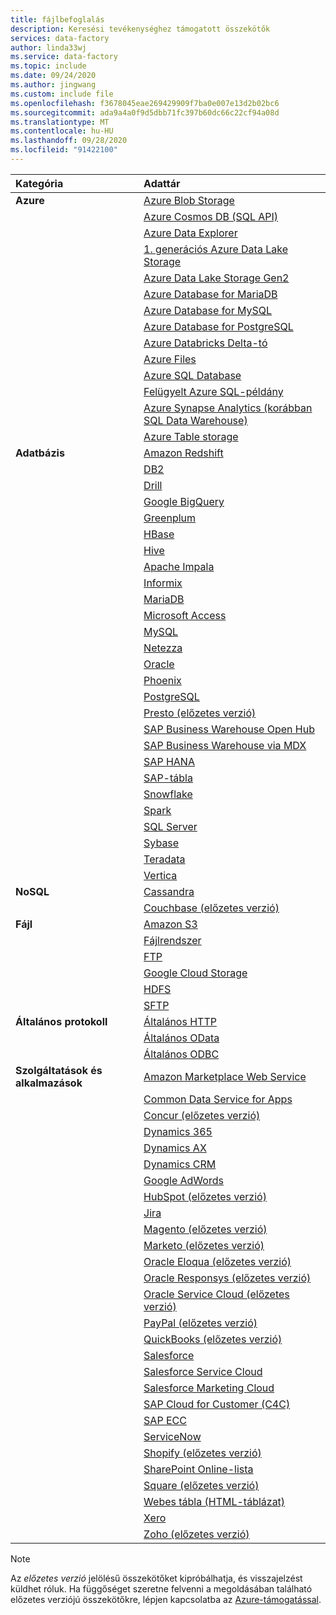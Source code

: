 ```yaml
---
title: fájlbefoglalás
description: Keresési tevékenységhez támogatott összekötők
services: data-factory
author: linda33wj
ms.service: data-factory
ms.topic: include
ms.date: 09/24/2020
ms.author: jingwang
ms.custom: include file
ms.openlocfilehash: f3678045eae269429909f7ba0e007e13d2b02bc6
ms.sourcegitcommit: ada9a4a0f9d5dbb71fc397b60dc66c22cf94a08d
ms.translationtype: MT
ms.contentlocale: hu-HU
ms.lasthandoff: 09/28/2020
ms.locfileid: "91422100"
---
```

| Kategória | Adattár |
|:--- |:--- |
| **Azure** |[Azure Blob Storage](../articles/data-factory/connector-azure-blob-storage.md) |
| &nbsp; |[Azure Cosmos DB (SQL API)](../articles/data-factory/connector-azure-cosmos-db.md) |
| &nbsp; |[Azure Data Explorer](../articles/data-factory/connector-azure-data-explorer.md) |
| &nbsp; |[1. generációs Azure Data Lake Storage](../articles/data-factory/connector-azure-data-lake-store.md) |
| &nbsp; |[Azure Data Lake Storage Gen2](../articles/data-factory/connector-azure-data-lake-storage.md) |
| &nbsp; |[Azure Database for MariaDB](../articles/data-factory/connector-azure-database-for-mariadb.md) |
| &nbsp; |[Azure Database for MySQL](../articles/data-factory/connector-azure-database-for-mysql.md) |
| &nbsp; |[Azure Database for PostgreSQL](../articles/data-factory/connector-azure-database-for-postgresql.md) |
| &nbsp; |[Azure Databricks Delta-tó](../articles/data-factory/connector-azure-databricks-delta-lake.md) |
| &nbsp; |[Azure Files](../articles/data-factory/connector-azure-file-storage.md) |
| &nbsp; |[Azure SQL Database](../articles/data-factory/connector-azure-sql-database.md) |
| &nbsp; |[Felügyelt Azure SQL-példány](../articles/azure-sql/managed-instance/sql-managed-instance-paas-overview.md) |
| &nbsp; |[Azure Synapse Analytics (korábban SQL Data Warehouse)](../articles/data-factory/connector-azure-sql-data-warehouse.md) |
| &nbsp; |[Azure Table storage](../articles/data-factory/connector-azure-table-storage.md) |
| **Adatbázis** |[Amazon Redshift](../articles/data-factory/connector-amazon-redshift.md) |
| &nbsp; |[DB2](../articles/data-factory/connector-db2.md) |
| &nbsp; |[Drill](../articles/data-factory/connector-drill.md) |
| &nbsp; |[Google BigQuery](../articles/data-factory/connector-google-bigquery.md) |
| &nbsp; |[Greenplum](../articles/data-factory/connector-greenplum.md) |
| &nbsp; |[HBase](../articles/data-factory/connector-hbase.md) |
| &nbsp; |[Hive](../articles/data-factory/connector-hive.md) |
| &nbsp; |[Apache Impala](../articles/data-factory/connector-impala.md) |
| &nbsp; |[Informix](../articles/data-factory/connector-informix.md) 
| &nbsp; |[MariaDB](../articles/data-factory/connector-mariadb.md) |
| &nbsp; |[Microsoft Access](../articles/data-factory/connector-microsoft-access.md) |
| &nbsp; |[MySQL](../articles/data-factory/connector-mysql.md) |
| &nbsp; |[Netezza](../articles/data-factory/connector-netezza.md) |
| &nbsp; |[Oracle](../articles/data-factory/connector-oracle.md) |
| &nbsp; |[Phoenix](../articles/data-factory/connector-phoenix.md) |
| &nbsp; |[PostgreSQL](../articles/data-factory/connector-postgresql.md) 
| &nbsp; |[Presto (előzetes verzió)](../articles/data-factory/connector-presto.md) |
| &nbsp; |[SAP Business Warehouse Open Hub](../articles/data-factory/connector-sap-business-warehouse-open-hub.md) |
| &nbsp; |[SAP Business Warehouse via MDX](../articles/data-factory/connector-sap-business-warehouse.md) |
| &nbsp; |[SAP HANA](../articles/data-factory/connector-sap-hana.md) |
| &nbsp; |[SAP-tábla](../articles/data-factory/connector-sap-table.md) |
| &nbsp; |[Snowflake](../articles/data-factory/connector-snowflake.md) |
| &nbsp; |[Spark](../articles/data-factory/connector-spark.md) |
| &nbsp; |[SQL Server](../articles/data-factory/connector-sql-server.md) |
| &nbsp; |[Sybase](../articles/data-factory/connector-sybase.md) |
| &nbsp; |[Teradata](../articles/data-factory/connector-teradata.md) |
| &nbsp; |[Vertica](../articles/data-factory/connector-vertica.md) |
| **NoSQL** |[Cassandra](../articles/data-factory/connector-cassandra.md) |
| &nbsp; |[Couchbase (előzetes verzió)](../articles/data-factory/connector-couchbase.md) |
| **Fájl** |[Amazon S3](../articles/data-factory/connector-amazon-simple-storage-service.md) |
| &nbsp; |[Fájlrendszer](../articles/data-factory/connector-file-system.md) |
| &nbsp; |[FTP](../articles/data-factory/connector-ftp.md) |
| &nbsp; |[Google Cloud Storage](../articles/data-factory/connector-google-cloud-storage.md) |
| &nbsp; |[HDFS](../articles/data-factory/connector-hdfs.md) |
| &nbsp; |[SFTP](../articles/data-factory/connector-sftp.md) |
| **Általános protokoll** |[Általános HTTP](../articles/data-factory/connector-http.md) |
| &nbsp; |[Általános OData](../articles/data-factory/connector-odata.md) |
| &nbsp; |[Általános ODBC](../articles/data-factory/connector-odbc.md) |
| **Szolgáltatások és alkalmazások** |[Amazon Marketplace Web Service](../articles/data-factory/connector-amazon-marketplace-web-service.md) |
| &nbsp; |[Common Data Service for Apps](../articles/data-factory/connector-dynamics-crm-office-365.md) |
| &nbsp; |[Concur (előzetes verzió)](../articles/data-factory/connector-concur.md) |
| &nbsp; |[Dynamics 365](../articles/data-factory/connector-dynamics-crm-office-365.md) |
| &nbsp; |[Dynamics AX](../articles/data-factory/connector-dynamics-ax.md) |
| &nbsp; |[Dynamics CRM](../articles/data-factory/connector-dynamics-crm-office-365.md) |
| &nbsp; |[Google AdWords](../articles/data-factory/connector-google-adwords.md) |
| &nbsp; |[HubSpot (előzetes verzió)](../articles/data-factory/connector-hubspot.md) |
| &nbsp; |[Jira](../articles/data-factory/connector-jira.md) |
| &nbsp; |[Magento (előzetes verzió)](../articles/data-factory/connector-magento.md) |
| &nbsp; |[Marketo (előzetes verzió)](../articles/data-factory/connector-marketo.md) |
| &nbsp; |[Oracle Eloqua (előzetes verzió)](../articles/data-factory/connector-oracle-eloqua.md) |
| &nbsp; |[Oracle Responsys (előzetes verzió)](../articles/data-factory/connector-oracle-responsys.md) |
| &nbsp; |[Oracle Service Cloud (előzetes verzió)](../articles/data-factory/connector-oracle-service-cloud.md) |
| &nbsp; |[PayPal (előzetes verzió)](../articles/data-factory/connector-paypal.md) |
| &nbsp; |[QuickBooks (előzetes verzió)](../articles/data-factory/connector-quickbooks.md) |
| &nbsp; |[Salesforce](../articles/data-factory/connector-salesforce.md) |
| &nbsp; |[Salesforce Service Cloud](../articles/data-factory/connector-salesforce-service-cloud.md) |
| &nbsp; |[Salesforce Marketing Cloud](../articles/data-factory/connector-salesforce-marketing-cloud.md) |
| &nbsp; |[SAP Cloud for Customer (C4C)](../articles/data-factory/connector-sap-cloud-for-customer.md) |
| &nbsp; |[SAP ECC](../articles/data-factory/connector-sap-ecc.md) |
| &nbsp; |[ServiceNow](../articles/data-factory/connector-servicenow.md) |
| &nbsp; |[Shopify (előzetes verzió)](../articles/data-factory/connector-shopify.md) |
| &nbsp; |[SharePoint Online-lista](../articles/data-factory/connector-sharepoint-online-list.md) |
| &nbsp; |[Square (előzetes verzió)](../articles/data-factory/connector-square.md) |
| &nbsp; |[Webes tábla (HTML-táblázat)](../articles/data-factory/connector-web-table.md) 
| &nbsp; |[Xero](../articles/data-factory/connector-xero.md) |
| &nbsp; |[Zoho (előzetes verzió)](../articles/data-factory/connector-zoho.md) |

> [!NOTE]
> Az *előzetes verzió* jelölésű összekötőket kipróbálhatja, és visszajelzést küldhet róluk. Ha függőséget szeretne felvenni a megoldásában található előzetes verziójú összekötőkre, lépjen kapcsolatba az [Azure-támogatással](https://azure.microsoft.com/support/).
